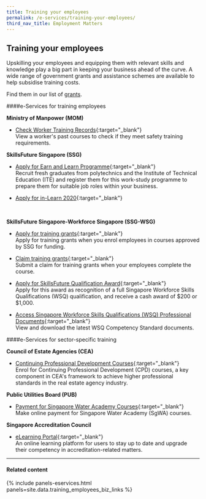 ```yaml
---
title: Training your employees
permalink: /e-services/training-your-employees/
third_nav_title: Employment Matters
---
```


## Training your employees

Upskilling your employees and equipping them with relevant skills and knowledge play a big part in keeping your business ahead of the curve. A wide range of government grants and assistance schemes are available to help subsidise training costs.

Find them in our list of [grants](/gov-assist/grants/).

####e-Services for training employees

**Ministry of Manpower (MOM)**

- [Check Worker Training Records](https://www.mom.gov.sg/eservices/services/check-worker-training-records){:target="_blank"}
<br>View a worker's past courses to check if they meet safety training requirements.

**SkillsFuture Singapore (SSG)**

- [Apply for Earn and Learn Programme](#){:target="_blank"}
<br>Recruit fresh graduates from polytechnics and the Institute of Technical Education (ITE) and register them for this work-study programme to prepare them for suitable job roles within your business.

- [Apply for in-Learn 2020](#){:target="_blank"}
<br>

**SkillsFuture Singapore-Workforce Singapore (SSG-WSG)**

- [Apply for training grants](https://eponline.mom.gov.sg/epol/PEPOLUAMT012DisplayAction.do){:target="_blank"}
<br>Apply for training grants when you enrol employees in courses approved by SSG for funding.

- [Claim training grants](https://psgsfts.enterprisejobskills.gov.sg/Callbackhandler/Prelogin.aspx){:target="_blank"}
<br>Submit a claim for training grants when your employees complete the course.

- [Apply for SkillsFuture Qualification Award](https://programmes.myskillsfuture.gov.sg/QualificationAward/ProgrammeDetails.aspx){:target="_blank"}
<br>Apply for this award as recognition of a full Singapore Workforce Skills Qualifications (WSQ) qualification, and receive a cash award of $200 or $1,000.

- [Access Singapore Workforce Skills Qualifications (WSQ) Professional Documents](https://www.skillsconnect.gov.sg/sop/portal/Help&Resources/WSQ%20Resource%20Library/WSQ%20Professional%20Documents/cs.jsp){:target="_blank"}
<br>View and download the latest WSQ Competency Standard documents.

####e-Services for sector-specific training

**Council of Estate Agencies (CEA)**

- [Continuing Professional Development Courses](https://www.cea.gov.sg/cpd){:target="_blank"}
<br>Enrol for Continuing Professional Development (CPD) courses, a key component in CEA's framework to achieve higher professional standards in the real estate agency industry.

**Public Utilities Board (PUB)**

- [Payment for Singapore Water Academy Courses](https://app.pub.gov.sg/epay/Pages/PaySGWaterAcademyCourses.aspx){:target="_blank"}
<br>Make online payment for Singapore Water Academy (SgWA) courses.

**Singapore Accreditation Council**

- [eLearning Portal](https://lms.wizlearn.com/sacelearning/Login/Login.aspx?returnUrl=/sacelearning/){:target="_blank"}
<br>An online learning platform for users to stay up to date and upgrade their competency in accreditation-related matters.

----

#### Related content

{% include panels-eservices.html panels=site.data.training_employees_biz_links %}
